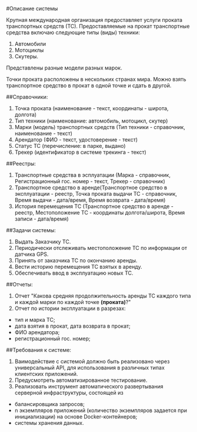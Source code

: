 #Описание системы

Крупная международная организация предоставляет услуги проката транспортных средств (ТС). Предоставляемые на прокат транспортные средства включаю следующие типы (виды) техники:
1. Автомобили
2. Мотоциклы
3. Скутеры.

Представлены разные модели разных марок.

Точки проката расположены в нескольких странах мира. Можно взять транспортное средство в прокат в одной точке и сдать в другой.

##Справочники:

1. Точка проката (наименование - текст, координаты - широта, долгота)
2. Тип техники (наименование: автомобиль, мотоцикл, скутер)
3. Марки (модель) транспортных средств (Тип техники - справочник, наименование - текст)
4. Арендатор (ФИО - текст, удостоверение - текст)
5. Статус ТС (перечисление: в парке, выдано)
6. Трекер (идентификатор в системе трекинга - текст)

##Реестры: 

1. Транспортные средства в эсплуатации (Марка - справочник, Регистрационный гос. номер - текст, Трекер - справочник)
2. Транспортное средство в аренде(Транспортное средство в эксплуатации - реестр, Точка проката выдачи ТС - справочник, Время выдачи - дата/время, Время возврата - дата/время)
3. История перемещения ТС (Транспортное средство в аренде - реестр, Местоположение ТС - координаты долгота/широта, Время записи - дата/время)

##Задачи системы:

1. Выдать Заказчику ТС.
2. Периодически отслеживать местоположение ТС по информации от датчика GPS.
3. Принять от заказчика ТС по окончанию аренды.
3. Вести историю перемещения ТС взятых в аренду.
4. Обеспечивать ввод в эксплуатацию новых ТС.

##Отчеты:

1. Отчет "Какова средняя продолжительность аренды ТС каждого типа и каждой марки по каждой точке **(проката)**?"
2. Отчет по истории эксплуатации в разрезах:
 - тип и марка ТС;
 - дата взятия в прокат, дата возврата в прокат;
 - ФИО арендатора; 
 - регистрационный гос. номер;

##Требования к системе:

1. Ваимодействие с системой должно быть реализовано через универсальный API, для использования в различных типах клиентских приложений.
2. Предусмотреть автоматизированное тестирование.
3. Реализовать инструмент автоматического развертывания серверной инфраструктуры, состоящей из 
- балансировщика запросов;
- n экземпляров приложений (количество экземпляров задается при инициализации) на основе Docker-контейнеров;
- системы хранения данных.









